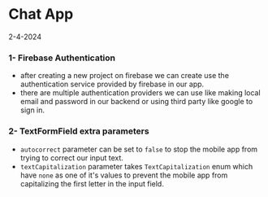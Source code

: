 # Chat App
2-4-2024

### 1- Firebase Authentication
* after creating a new project on firebase we can create use the authentication service provided by firebase in our app.
* there are multiple authentication providers we can use like making local email and password in our backend or using third party like google to sign in.

### 2- TextFormField extra parameters
* `autocorrect` parameter can be set to `false` to stop the mobile app from trying to correct our input text.
* `textCapitalization` parameter takes `TextCapitalization` enum which have `none` as one of it's values to prevent the mobile app from capitalizing the first letter in the input field.
